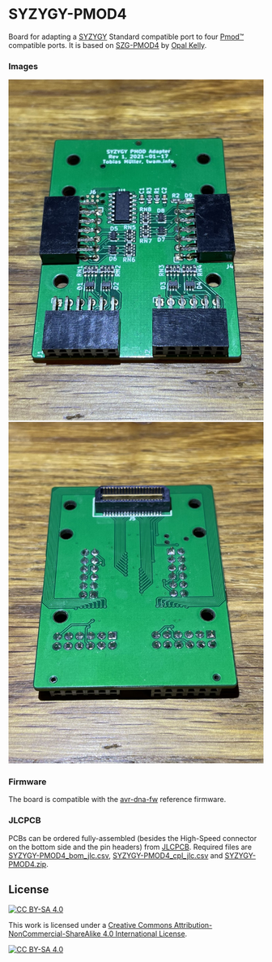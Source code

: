SYZYGY-PMOD4
===

Board for adapting a [SYZYGY](https://syzygyfpga.io) Standard compatible port to four [Pmod™](https://digilent.com/reference/pmod/) compatible ports.
It is based on [SZG-PMOD4](https://opalkelly.com/products/szg-pmod4/) by [Opal Kelly](https://opalkelly.com).

### Images

![Top](Images/top.jpg)
![Bottom](Images/bottom.jpg)

### Firmware

The board is compatible with the [avr-dna-fw](https://github.com/SYZYGYfpga/avr-dna-fw) reference firmware.

### JLCPCB

PCBs can be ordered fully-assembled (besides the High-Speed connector on the bottom side and the pin headers) from [JLCPCB](https://jlcpcb.com/DDE). Required files are
[SYZYGY-PMOD4_bom_jlc.csv](Gerber/SYZYGY-PMOD4_bom_jlc.csv), [SYZYGY-PMOD4_cpl_jlc.csv](Gerber/SYZYGY-PMOD4_cpl_jlc.csv) and
[SYZYGY-PMOD4.zip](SYZYGY-PMOD4.zip).

## License

[![CC BY-SA 4.0][cc-by-sa-shield]][cc-by-sa]

This work is licensed under a [Creative Commons Attribution-NonCommercial-ShareAlike 4.0 International License][cc-by-sa].

[![CC BY-SA 4.0][cc-by-sa-image]][cc-by-sa]

[cc-by-sa]: http://creativecommons.org/licenses/by-nc-sa/4.0/
[cc-by-sa-image]: https://licensebuttons.net/l/by-nc-sa/4.0/88x31.png
[cc-by-sa-shield]: https://img.shields.io/badge/License-CC%20BY--NC--SA%204.0-lightgrey.svg
